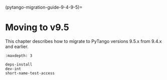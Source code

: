 (pytango-migration-guide-9-4-9-5)=

# Moving to v9.5

This chapter describes how to migrate to
PyTango versions 9.5.x from 9.4.x and earlier.

```{toctree}
:maxdepth: 3

deps-install
dev-int
short-name-test-access
```
